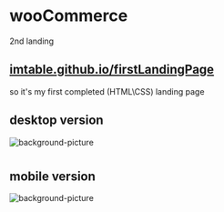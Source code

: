 # wooCommerce
2nd landing

## [imtable.github.io/firstLandingPage](https://imtable.github.io/wooCommerce/)

so it's my first completed (HTML\CSS) landing page

## desktop version
![background-picture](https://i.imgur.com/6MisD5v.png)
#
## mobile version
![background-picture](https:// )
